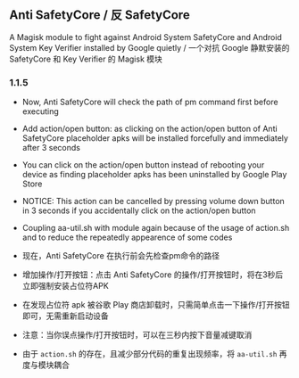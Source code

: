 ## Anti SafetyCore / 反 SafetyCore
A Magisk module to fight against Android System SafetyCore and Android System Key Verifier installed by Google quietly / 一个对抗 Google 静默安装的 SafetyCore 和 Key Verifier 的 Magisk 模块

### 1.1.5

- Now, Anti SafetyCore will check the path of pm command first before executing
- Add action/open button: as clicking on the action/open button of Anti SafetyCore
  placeholder apks will be installed forcefully and immediately after 3 seconds
- You can click on the action/open button instead of rebooting your device
  as finding placeholder apks has been uninstalled by Google Play Store
- NOTICE: This action can be cancelled by pressing volume down button in 3 seconds
  if you accidentally click on the action/open button 
- Coupling aa-util.sh with module again because of the usage of action.sh 
  and to reduce the repeatedly appearence of some codes

- 现在，Anti SafetyCore 在执行前会先检查pm命令的路径
- 增加操作/打开按钮：点击 Anti SafetyCore 的操作/打开按钮时，将在3秒后立即强制安装占位符APK
- 在发现占位符 apk 被谷歌 Play 商店卸载时，只需简单点击一下操作/打开按钮即可，无需重新启动设备
- 注意：当你误点操作/打开按钮时，可以在三秒内按下音量减键取消
- 由于 `action.sh` 的存在，且减少部分代码的重复出现频率，将 `aa-util.sh` 再度与模块耦合